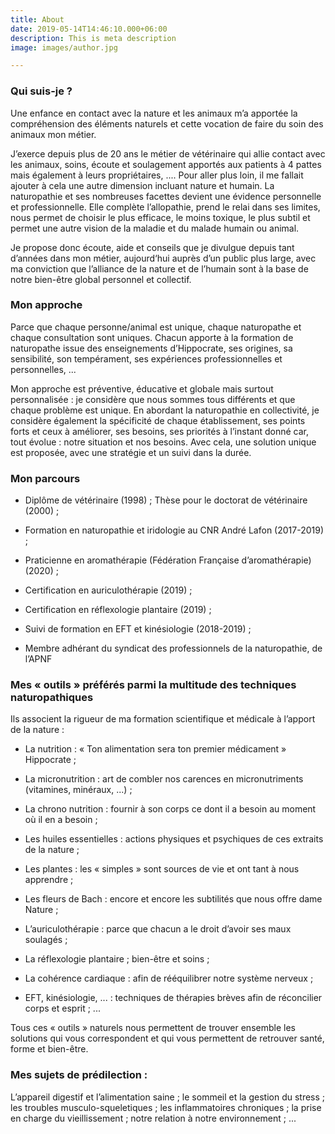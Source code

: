 ```yaml
---
title: About
date: 2019-05-14T14:46:10.000+06:00
description: This is meta description
image: images/author.jpg

---
```

### Qui suis-je ?

Une enfance en contact avec la nature et les animaux m’a apportée la compréhension des éléments naturels et cette vocation de faire du soin des animaux mon métier.

J’exerce depuis plus de 20 ans le métier de vétérinaire qui allie contact avec les animaux, soins, écoute et soulagement apportés aux patients à 4 pattes mais également à leurs propriétaires, .... Pour aller plus loin, il me fallait ajouter à cela une autre dimension incluant nature et humain. La naturopathie et ses nombreuses facettes devient une évidence personnelle et professionnelle. Elle complète l’allopathie, prend le relai dans ses limites, nous permet de choisir le plus efficace, le moins toxique, le plus subtil et permet une autre vision de la maladie et du malade humain ou animal.

Je propose donc écoute, aide et conseils que je divulgue depuis tant d’années dans mon métier, aujourd‘hui auprès d’un public plus large, avec ma conviction que l’alliance de la nature et de l’humain sont à la base de notre bien-être global personnel et collectif.

### Mon approche

Parce que chaque personne/animal est unique, chaque naturopathe et chaque consultation sont uniques. Chacun apporte à la formation de naturopathe issue des enseignements d’Hippocrate, ses origines, sa sensibilité, son tempérament, ses expériences professionnelles et personnelles, ...

Mon approche est préventive, éducative et globale mais surtout personnalisée : je considère que nous sommes tous différents et que chaque problème est unique. En abordant la naturopathie en collectivité, je considère également la spécificité de chaque établissement, ses points forts et ceux à améliorer, ses besoins, ses priorités à l’instant donné car, tout évolue : notre situation et nos besoins. Avec cela, une solution unique est proposée, avec une stratégie et un suivi dans la durée.

### Mon parcours

- Diplôme de vétérinaire (1998) ; Thèse pour le doctorat de vétérinaire (2000) ;

- Formation en naturopathie et iridologie au CNR André Lafon (2017-2019) ;

- Praticienne en aromathérapie (Fédération Française d’aromathérapie) (2020) ;

- Certification en auriculothérapie (2019) ;

- Certification en réflexologie plantaire (2019) ;

- Suivi de formation en EFT et kinésiologie (2018-2019) ;

- Membre adhérant du syndicat des professionnels de la naturopathie, de l’APNF

### Mes « outils » préférés parmi la multitude des techniques naturopathiques

Ils associent la rigueur de ma formation scientifique et médicale à l’apport de la nature :

- La nutrition : « Ton alimentation sera ton premier médicament » Hippocrate ;

- La micronutrition : art de combler nos carences en micronutriments (vitamines, minéraux, ...) ;

- La chrono nutrition : fournir à son corps ce dont il a besoin au moment où il en a besoin ;

- Les huiles essentielles : actions physiques et psychiques de ces extraits de la nature ;

- Les plantes : les « simples » sont sources de vie et ont tant à nous apprendre ;

- Les fleurs de Bach : encore et encore les subtilités que nous offre dame Nature ;

- L’auriculothérapie : parce que chacun a le droit d’avoir ses maux soulagés ;

- La réflexologie plantaire ; bien-être et soins ;

- La cohérence cardiaque : afin de rééquilibrer notre système nerveux ;

- EFT, kinésiologie, ... : techniques de thérapies brèves afin de réconcilier corps et esprit ; ...

Tous ces « outils » naturels nous permettent de trouver ensemble les solutions qui vous correspondent et qui vous permettent de retrouver santé, forme et bien-être.

### Mes sujets de prédilection :

L’appareil digestif et l’alimentation saine ; le sommeil et la gestion du stress ; les troubles musculo-squeletiques ; les inflammatoires chroniques ; la prise en charge du vieillissement ; notre relation à notre environnement ; ...